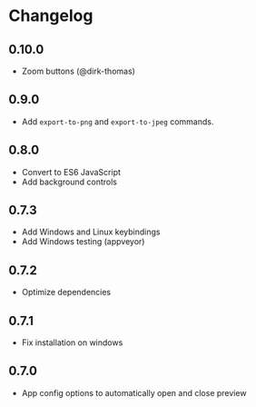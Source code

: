 # Changelog

## 0.10.0
- Zoom buttons (@dirk-thomas)

## 0.9.0
- Add `export-to-png` and `export-to-jpeg` commands.

## 0.8.0
- Convert to ES6 JavaScript
- Add background controls

## 0.7.3
- Add Windows and Linux keybindings
- Add Windows testing (appveyor)

## 0.7.2
- Optimize dependencies

## 0.7.1
- Fix installation on windows

## 0.7.0
- App config options to automatically open and close preview
